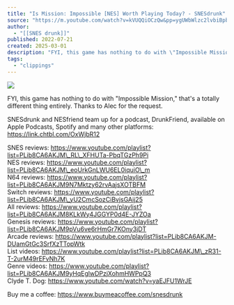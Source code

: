 ```yaml
---
title: "Is Mission: Impossible [NES] Worth Playing Today? - SNESdrunk"
source: "https://m.youtube.com/watch?v=kVUQQiOCzQw&pp=ygUWbWlzc2lvbiBpbXBvc3NpYmxlIG5lcw%3D%3D"
author:
  - "[[SNES drunk]]"
published: 2022-07-21
created: 2025-03-01
description: "FYI, this game has nothing to do with \"Impossible Mission,\" that's a totally different thing entirely. Thanks to Alec for the request. SNESdrunk and NESfriend team up for a podcast, DrunkFriend, ava"
tags:
  - "clippings"
---
```

![](https://www.youtube.com/watch?v=kVUQQiOCzQw)  

FYI, this game has nothing to do with "Impossible Mission," that's a totally different thing entirely. Thanks to Alec for the request.  
  
SNESdrunk and NESfriend team up for a podcast, DrunkFriend, available on Apple Podcasts, Spotify and many other platforms: https://link.chtbl.com/OxWjbR12  
  
SNES reviews: https://www.youtube.com/playlist?list=PLib8CA6AKJM\_RL\_XFHUTa-PbqTGzPh9Pi  
NES reviews: https://www.youtube.com/playlist?list=PLib8CA6AKJM\_eoUrkGnLWU6EL0iquiO\_m  
N64 reviews: https://www.youtube.com/playlist?list=PLib8CA6AKJM9N7Mktzy62rvAajsXOTBFM  
Switch reviews: https://www.youtube.com/playlist?list=PLib8CA6AKJM\_yU2CmcSozCiBvjsGAij25  
All reviews: https://www.youtube.com/playlist?list=PLib8CA6AKJM8KLkWy4JGGYP0d4E-JYZOa  
Genesis reviews: https://www.youtube.com/playlist?list=PLib8CA6AKJM9pVu6ve6rHmGr7KOny3jDT  
Arcade reviews: https://www.youtube.com/playlist?list=PLib8CA6AKJM-DUamGtGc3SrfXzTTopWtk  
List videos: https://www.youtube.com/playlist?list=PLib8CA6AKJM\_zR31-T-2urM49rEFvNh7K  
Genre videos: https://www.youtube.com/playlist?list=PLib8CA6AKJM9yHqEglwDPzjXohmHWPpQ3  
Clyde T. Dog: https://www.youtube.com/watch?v=yaEJFU1WrJE  
  
Buy me a coffee: https://www.buymeacoffee.com/snesdrunk